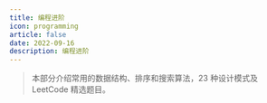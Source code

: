 ```yaml
---
title: 编程进阶
icon: programming
article: false
date: 2022-09-16
description: 编程进阶
---
```


> 本部分介绍常用的数据结构、排序和搜索算法，23 种设计模式及 LeetCode 精选题目。